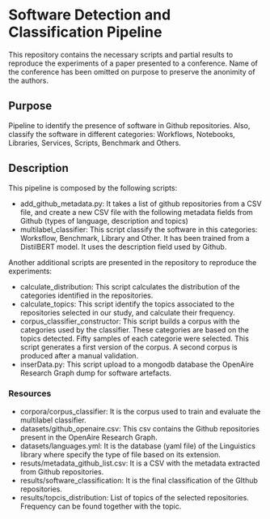 # Software Detection and Classification Pipeline
This repository contains the necessary scripts and partial results to reproduce the experiments of a paper presented to a conference. Name of the conference has been omitted on purpose to preserve the anonimity of the authors.
## Purpose

Pipeline to identify the presence of software in Github repositories. Also, classify the software in different categories: Workflows, Notebooks, Libraries, Services, Scripts, Benchmark and Others. 
## Description

This pipeline is composed by the following scripts:
* add_github_metadata.py: It takes a list of github repositories from a CSV file, and create a new CSV file with the following metadata fields from Github (types of language, description and topics)
* multilabel_classifier: This script classify the software in this categories: Worksflow, Benchmark, Library and Other. It has been trained from a DistilBERT model. It uses the description field used by Github. 

Another additional scripts are presented in the repository to reproduce the experiments:
* calculate_distribution: This script calculates the distribution of the categories identified in the repositories.
* calculate_topics: This script identify the topics associated to the repositories selected in our study, and calculate their frequency.
* corpus_classifier_constructor: This script builds a corpus with the categories used by the classifier. These categories are based on the topics detected. Fifty samples of each categorie were selected. This script generates a first version of the corpus. A second corpus is produced after a manual validation.
* inserData.py: This script upload to a mongodb database the OpenAire Research Graph dump for software artefacts.

### Resources

* corpora/corpus_classifier: It is the corpus used to train and evaluate the multilabel classifier.
* datasets/github_openaire.csv: This csv contains the Github repositories present in the OpenAire Research Graph.
* datasets/languages.yml: It is the database (yaml file) of the Linguistics library where specify the type of file based on its extension.
* resuts/metadata_github_list.csv: It is a CSV with the metadata extracted from Github repositories.
* results/software_classification: It is the final classification of the GIthub repositories.
* results/topcis_distribution: List of topics of the selected repositories. Frequency can be found together with the topic.
